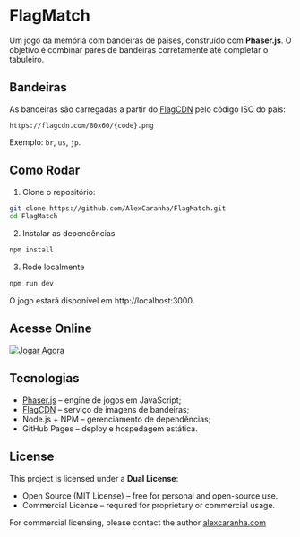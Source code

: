 # FlagMatch

Um jogo da memória com bandeiras de países, construído com **Phaser.js**.
O objetivo é combinar pares de bandeiras corretamente até completar o tabuleiro.

## Bandeiras

As bandeiras são carregadas a partir do [FlagCDN](https://flagcdn.com) pelo código ISO do país:
```
https://flagcdn.com/80x60/{code}.png
```

Exemplo: `br`, `us`, `jp`.

## Como Rodar

1. Clone o repositório:

```bash
git clone https://github.com/AlexCaranha/FlagMatch.git
cd FlagMatch
```

2. Instalar as dependências

```bash
npm install
```

3. Rode localmente

```bash
npm run dev
```

O jogo estará disponível em http://localhost:3000.

## Acesse Online

[![Jogar Agora](https://img.shields.io/badge/Jogar-Flag%20Match-blue)](https://alexcaranha.github.io/FlagMatch)

## Tecnologias

- [Phaser.js](https://phaser.io/) – engine de jogos em JavaScript;
- [FlagCDN](https://flagcdn.com/) – serviço de imagens de bandeiras;
- Node.js + NPM – gerenciamento de dependências;
- GitHub Pages – deploy e hospedagem estática.

## License

This project is licensed under a **Dual License**:

- Open Source (MIT License) – free for personal and open-source use.  
- Commercial License – required for proprietary or commercial usage.  

For commercial licensing, please contact the author [alexcaranha.com](alexcaranha.com)
